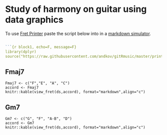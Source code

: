 Study of harmony on guitar using data graphics
===

To use [Fret Printer](https://github.com/andkov/gitRmusic/blob/master/print-fret.R) paste the script below into in a [markdown simulator](https://opencpu.ocpu.io/markdownapp/www/).

```r

```{r block1, echo=F, message=F}
library(dplyr)
source("https://raw.githubusercontent.com/andkov/gitRmusic/master/print-fret.R")
```

## Fmaj7
```{r, echo=F}
Fmaj7 <- c("F","E", "A", "C")
accord <- Fmaj7
knitr::kable(view_fret(ds,accord), format="markdown",align="c")
```

## Gm7
```{r, echo=F}
Gm7 <- c("G", "F", "A-B", "D")
accord <- Gm7
knitr::kable(view_fret(ds,accord), format="markdown",align="c")
```

```